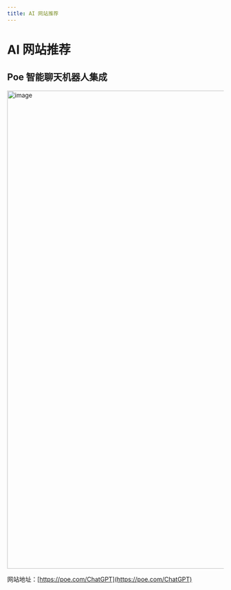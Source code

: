 ```yaml
---
title: AI 网站推荐
---
```


# AI 网站推荐

## Poe 智能聊天机器人集成

<img width="1111" alt="image" src="https://user-images.githubusercontent.com/96854855/236125249-9a9db54c-fbd6-4737-a0f0-c0119d2765e7.png">

网站地址：[https://poe.com/ChatGPT](https://poe.com/ChatGPT)